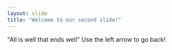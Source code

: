 ```yaml
---
layout: slide
title: "Welcome to our second slide!"
---
```

"All is well that ends well"
Use the left arrow to go back!
